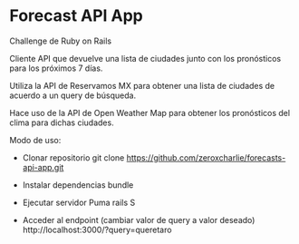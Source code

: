 # Forecast API App

Challenge de Ruby on Rails

Cliente API que devuelve una lista de ciudades junto con los pronósticos para los próximos 7 días.

Utiliza la API de Reservamos MX para obtener una lista de ciudades de acuerdo a un query de búsqueda.

Hace uso de la API de Open Weather Map para obtener los pronósticos del clima para dichas ciudades.

Modo de uso:
- Clonar repositorio
git clone https://github.com/zeroxcharlie/forecasts-api-app.git

- Instalar dependencias
bundle

- Ejecutar servidor Puma
rails S

- Acceder al endpoint (cambiar valor de query a valor deseado)
http://localhost:3000/?query=queretaro